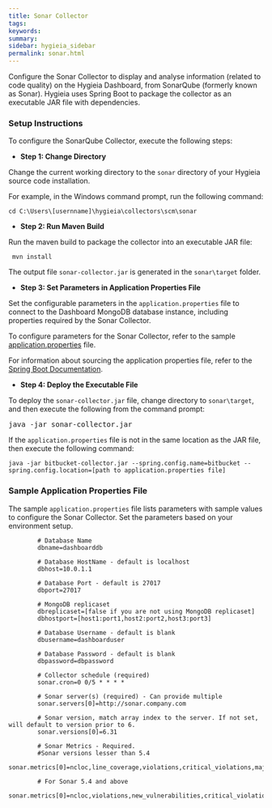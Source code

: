 ```yaml
---
title: Sonar Collector
tags:
keywords:
summary:
sidebar: hygieia_sidebar
permalink: sonar.html
---
```

Configure the Sonar Collector to display and analyse information (related to code quality) on the Hygieia Dashboard, from SonarQube (formerly known as Sonar).
Hygieia uses Spring Boot to package the collector as an executable JAR file with dependencies.

### Setup Instructions

To configure the SonarQube Collector, execute the following steps:

*   **Step 1: Change Directory**

Change the current working directory to the `sonar` directory of your Hygieia source code installation.

For example, in the Windows command prompt, run the following command:

```
cd C:\Users\[usernname]\hygieia\collectors\scm\sonar
```

*   **Step 2: Run Maven Build**

Run the maven build to package the collector into an executable JAR file:

```
 mvn install
```

The output file `sonar-collector.jar` is generated in the `sonar\target` folder.

*   **Step 3: Set Parameters in Application Properties File**

Set the configurable parameters in the `application.properties` file to connect to the Dashboard MongoDB database instance, including properties required by the Sonar Collector.

To configure parameters for the Sonar Collector, refer to the sample [application.properties](#sample_application_properties_file) file.

For information about sourcing the application properties file, refer to the [Spring Boot Documentation](http://docs.spring.io/spring-boot/docs/current-SNAPSHOT/reference/htmlsingle/#boot-features-external-config-application-property-files).

*   **Step 4: Deploy the Executable File**

To deploy the `sonar-collector.jar` file, change directory to `sonar\target`, and then execute the following from the command prompt:

<pre code="">java -jar sonar-collector.jar </pre>

If the `application.properties` file is not in the same location as the JAR file, then execute the following command:

```
java -jar bitbucket-collector.jar --spring.config.name=bitbucket --spring.config.location=[path to application.properties file]
```

### Sample Application Properties File

The sample `application.properties` file lists parameters with sample values to configure the Sonar Collector. Set the parameters based on your environment setup.

```properties
		# Database Name
		dbname=dashboarddb

		# Database HostName - default is localhost
		dbhost=10.0.1.1

		# Database Port - default is 27017
		dbport=27017

		# MongoDB replicaset
		dbreplicaset=[false if you are not using MongoDB replicaset]
		dbhostport=[host1:port1,host2:port2,host3:port3]

		# Database Username - default is blank
		dbusername=dashboarduser

		# Database Password - default is blank
		dbpassword=dbpassword

		# Collector schedule (required)
		sonar.cron=0 0/5 * * * *

		# Sonar server(s) (required) - Can provide multiple
		sonar.servers[0]=http://sonar.company.com
		
		# Sonar version, match array index to the server. If not set, will default to version prior to 6.
		sonar.versions[0]=6.31
		
		# Sonar Metrics - Required. 
		#Sonar versions lesser than 5.4
		sonar.metrics[0]=ncloc,line_coverage,violations,critical_violations,major_violations,blocker_violations,violations_density,sqale_index,test_success_density,test_failures,test_errors,tests
		
		# For Sonar 5.4 and above
		sonar.metrics[0]=ncloc,violations,new_vulnerabilities,critical_violations,major_violations,blocker_violations,tests,test_success_density,test_errors,test_failures,coverage,line_coverage,sqale_index,alert_status,quality_gate_details

```
